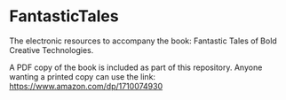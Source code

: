 # FantasticTales
The electronic resources to accompany the book: Fantastic Tales of Bold Creative Technologies.

A PDF copy of the book is included as part of this repository. Anyone wanting a printed copy can use the link: https://www.amazon.com/dp/1710074930
